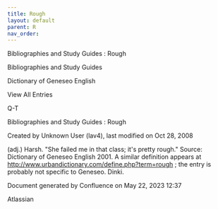 ```yaml
---
title: Rough
layout: default
parent: R
nav_order:
---
```


Bibliographies and Study Guides : Rough

Bibliographies and Study Guides

Dictionary of Geneseo English

View All Entries

Q-T

Bibliographies and Study Guides : Rough

Created by  Unknown User (lav4), last modified on Oct 28, 2008

(adj.) Harsh. &quot;She failed me in that class; it's pretty rough.&quot; Source: Dictionary of Geneseo English 2001. A similar definition appears at http://www.urbandictionary.com/define.php?term=rough ; the entry is probably not specific to Geneseo. Dinki.

Document generated by Confluence on May 22, 2023 12:37

Atlassian
